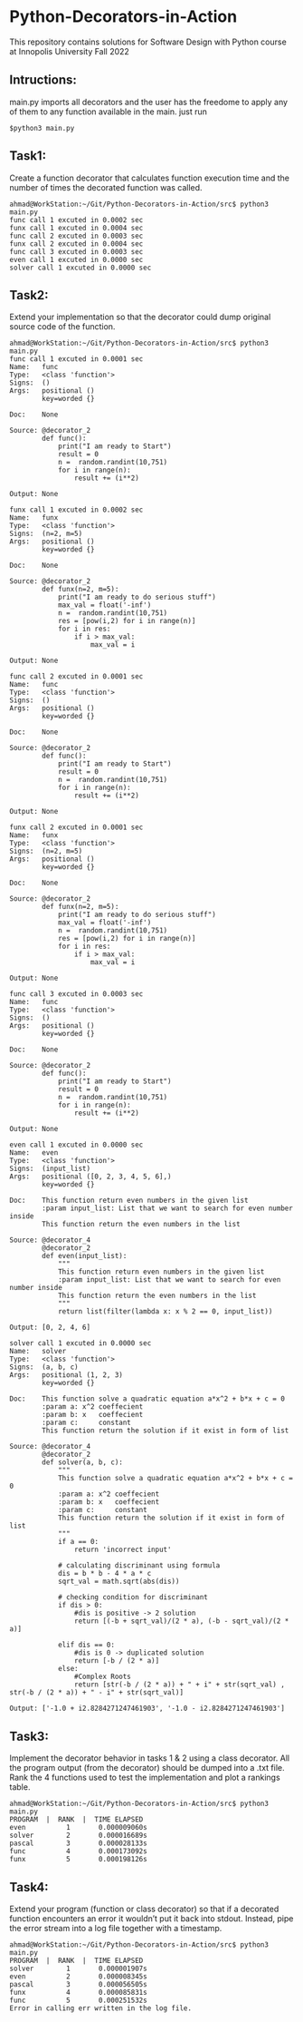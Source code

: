 # Python-Decorators-in-Action
This repository contains solutions for Software Design with Python course at Innopolis University Fall 2022

## Intructions: 
main.py imports all decorators and the user has the freedome to apply any of them to any function available in the main. just run 
```console
$python3 main.py

```

## Task1: 
Create a function decorator that calculates function execution time and the number of times the decorated function was called.

```console
ahmad@WorkStation:~/Git/Python-Decorators-in-Action/src$ python3 main.py
func call 1 excuted in 0.0002 sec
funx call 1 excuted in 0.0004 sec
func call 2 excuted in 0.0003 sec
funx call 2 excuted in 0.0004 sec
func call 3 excuted in 0.0003 sec
even call 1 excuted in 0.0000 sec
solver call 1 excuted in 0.0000 sec

```

## Task2:
Extend your implementation so that the decorator could dump original source code of the function.

```console
ahmad@WorkStation:~/Git/Python-Decorators-in-Action/src$ python3 main.py
func call 1 excuted in 0.0001 sec
Name:   func
Type:   <class 'function'>
Signs:  ()
Args:   positional () 
        key=worded {}

Doc:    None

Source: @decorator_2
        def func():
            print("I am ready to Start")
            result = 0
            n =  random.randint(10,751)
            for i in range(n):
                result += (i**2)

Output: None

funx call 1 excuted in 0.0002 sec
Name:   funx
Type:   <class 'function'>
Signs:  (n=2, m=5)
Args:   positional () 
        key=worded {}

Doc:    None

Source: @decorator_2
        def funx(n=2, m=5):
            print("I am ready to do serious stuff")
            max_val = float('-inf')
            n =  random.randint(10,751)
            res = [pow(i,2) for i in range(n)]
            for i in res:
                if i > max_val: 
                    max_val = i

Output: None

func call 2 excuted in 0.0001 sec
Name:   func
Type:   <class 'function'>
Signs:  ()
Args:   positional () 
        key=worded {}

Doc:    None

Source: @decorator_2
        def func():
            print("I am ready to Start")
            result = 0
            n =  random.randint(10,751)
            for i in range(n):
                result += (i**2)

Output: None

funx call 2 excuted in 0.0001 sec
Name:   funx
Type:   <class 'function'>
Signs:  (n=2, m=5)
Args:   positional () 
        key=worded {}

Doc:    None

Source: @decorator_2
        def funx(n=2, m=5):
            print("I am ready to do serious stuff")
            max_val = float('-inf')
            n =  random.randint(10,751)
            res = [pow(i,2) for i in range(n)]
            for i in res:
                if i > max_val: 
                    max_val = i

Output: None

func call 3 excuted in 0.0003 sec
Name:   func
Type:   <class 'function'>
Signs:  ()
Args:   positional () 
        key=worded {}

Doc:    None

Source: @decorator_2
        def func():
            print("I am ready to Start")
            result = 0
            n =  random.randint(10,751)
            for i in range(n):
                result += (i**2)

Output: None

even call 1 excuted in 0.0000 sec
Name:   even
Type:   <class 'function'>
Signs:  (input_list)
Args:   positional ([0, 2, 3, 4, 5, 6],) 
        key=worded {}

Doc:    This function return even numbers in the given list
        :param input_list: List that we want to search for even number inside
        This function return the even numbers in the list

Source: @decorator_4
        @decorator_2
        def even(input_list):
            """
            This function return even numbers in the given list
            :param input_list: List that we want to search for even number inside
            This function return the even numbers in the list
            """
            return list(filter(lambda x: x % 2 == 0, input_list))

Output: [0, 2, 4, 6]

solver call 1 excuted in 0.0000 sec
Name:   solver
Type:   <class 'function'>
Signs:  (a, b, c)
Args:   positional (1, 2, 3) 
        key=worded {}

Doc:    This function solve a quadratic equation a*x^2 + b*x + c = 0
        :param a: x^2 coeffecient
        :param b: x   coeffecient
        :param c:     constant
        This function return the solution if it exist in form of list 

Source: @decorator_4
        @decorator_2
        def solver(a, b, c):
            """
            This function solve a quadratic equation a*x^2 + b*x + c = 0
            :param a: x^2 coeffecient
            :param b: x   coeffecient
            :param c:     constant
            This function return the solution if it exist in form of list 
            """
            if a == 0:
                return 'incorrect input'

            # calculating discriminant using formula
            dis = b * b - 4 * a * c
            sqrt_val = math.sqrt(abs(dis))

            # checking condition for discriminant
            if dis > 0:
                #dis is positive -> 2 solution 
                return [(-b + sqrt_val)/(2 * a), (-b - sqrt_val)/(2 * a)]
            
            elif dis == 0:
                #dis is 0 -> duplicated solution
                return [-b / (2 * a)]
            else:
                #Complex Roots
                return [str(-b / (2 * a)) + " + i" + str(sqrt_val) , str(-b / (2 * a)) + " - i" + str(sqrt_val)]

Output: ['-1.0 + i2.8284271247461903', '-1.0 - i2.8284271247461903']
```

## Task3:
Implement the decorator behavior in tasks 1 & 2 using a class decorator. All the program output (from the decorator) should be dumped into a .txt file. Rank the 4 functions used to test the implementation and plot a rankings table.

```console
ahmad@WorkStation:~/Git/Python-Decorators-in-Action/src$ python3 main.py
PROGRAM  |  RANK  |  TIME ELAPSED
even          1       0.000009060s
solver        2       0.000016689s
pascal        3       0.000028133s
func          4       0.000173092s
funx          5       0.000198126s
```

## Task4:
Extend your program (function or class decorator) so that if a decorated function encounters an error it wouldn’t put it back into stdout. Instead, pipe the error stream into a log file together with a timestamp.

```console
ahmad@WorkStation:~/Git/Python-Decorators-in-Action/src$ python3 main.py
PROGRAM  |  RANK  |  TIME ELAPSED
solver        1       0.000001907s
even          2       0.000008345s
pascal        3       0.000056505s
funx          4       0.000085831s
func          5       0.000251532s
Error in calling err written in the log file.
```

